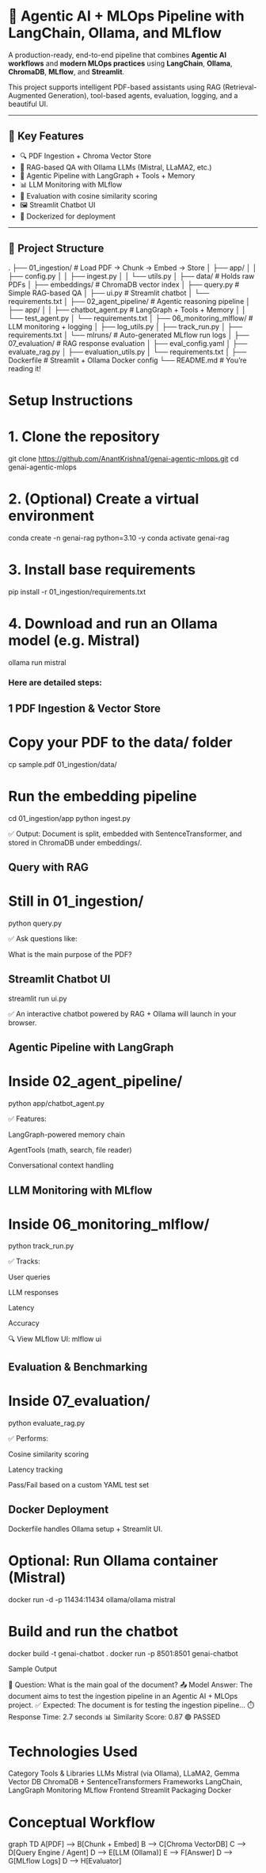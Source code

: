 # 🤖 Agentic AI + MLOps Pipeline with LangChain, Ollama, and MLflow

A production-ready, end-to-end pipeline that combines **Agentic AI workflows** and **modern MLOps practices** using **LangChain**, **Ollama**, **ChromaDB**, **MLflow**, and **Streamlit**.

This project supports intelligent PDF-based assistants using RAG (Retrieval-Augmented Generation), tool-based agents, evaluation, logging, and a beautiful UI.

---

## 🧠 Key Features

- 🔍 PDF Ingestion + Chroma Vector Store
- 🤖 RAG-based QA with Ollama LLMs (Mistral, LLaMA2, etc.)
- 🧠 Agentic Pipeline with LangGraph + Tools + Memory
- 📊 LLM Monitoring with MLflow
- 🧪 Evaluation with cosine similarity scoring
- 🖼️ Streamlit Chatbot UI
- 🐳 Dockerized for deployment

---

## 📁 Project Structure

.
├── 01_ingestion/               # Load PDF → Chunk → Embed → Store
│   ├── app/
│   │   ├── config.py
│   │   ├── ingest.py
│   │   └── utils.py
│   ├── data/                   # Holds raw PDFs
│   ├── embeddings/             # ChromaDB vector index
│   ├── query.py                # Simple RAG-based QA
│   ├── ui.py                   # Streamlit chatbot
│   └── requirements.txt
│
├── 02_agent_pipeline/         # Agentic reasoning pipeline
│   ├── app/
│   │   ├── chatbot_agent.py    # LangGraph + Tools + Memory
│   │   └── test_agent.py
│   └── requirements.txt
│
├── 06_monitoring_mlflow/      # LLM monitoring + logging
│   ├── log_utils.py
│   ├── track_run.py
│   ├── requirements.txt
│   └── mlruns/                 # Auto-generated MLflow run logs
│
├── 07_evaluation/             # RAG response evaluation
│   ├── eval_config.yaml
│   ├── evaluate_rag.py
│   ├── evaluation_utils.py
│   └── requirements.txt
│
├── Dockerfile                 # Streamlit + Ollama Docker config
└── README.md                  # You’re reading it!

# Setup Instructions

# 1. Clone the repository
git clone https://github.com/AnantKrishna1/genai-agentic-mlops.git
cd genai-agentic-mlops

# 2. (Optional) Create a virtual environment
conda create -n genai-rag python=3.10 -y
conda activate genai-rag

# 3. Install base requirements
pip install -r 01_ingestion/requirements.txt

# 4. Download and run an Ollama model (e.g. Mistral)
ollama run mistral

### Here are detailed steps:

## 1 PDF Ingestion & Vector Store

# Copy your PDF to the data/ folder
cp sample.pdf 01_ingestion/data/

# Run the embedding pipeline
cd 01_ingestion/app
python ingest.py

✅ Output: Document is split, embedded with SentenceTransformer, and stored in ChromaDB under embeddings/.

## Query with RAG

# Still in 01_ingestion/
python query.py

 ✅ Ask questions like:

What is the main purpose of the PDF?

## Streamlit Chatbot UI

streamlit run ui.py

✅ An interactive chatbot powered by RAG + Ollama will launch in your browser.

## Agentic Pipeline with LangGraph

# Inside 02_agent_pipeline/
python app/chatbot_agent.py

✅ Features:

LangGraph-powered memory chain

AgentTools (math, search, file reader)

Conversational context handling

## LLM Monitoring with MLflow

# Inside 06_monitoring_mlflow/
python track_run.py

✅ Tracks:

User queries

LLM responses

Latency

Accuracy

🔍 View MLflow UI: mlflow ui

## Evaluation & Benchmarking

# Inside 07_evaluation/
python evaluate_rag.py

✅ Performs:

Cosine similarity scoring

Latency tracking

Pass/Fail based on a custom YAML test set

## Docker Deployment
Dockerfile handles Ollama setup + Streamlit UI.

# Optional: Run Ollama container (Mistral)
docker run -d -p 11434:11434 ollama/ollama mistral

# Build and run the chatbot
docker build -t genai-chatbot .
docker run -p 8501:8501 genai-chatbot

Sample Output

🔹 Question: What is the main goal of the document?
📤 Model Answer: The document aims to test the ingestion pipeline in an Agentic AI + MLOps project.
✅ Expected: The document is for testing the ingestion pipeline...
⏱️ Response Time: 2.7 seconds
📊 Similarity Score: 0.87
🟢 PASSED


# Technologies Used
Category	Tools & Libraries
LLMs	Mistral (via Ollama), LLaMA2, Gemma
Vector DB	ChromaDB + SentenceTransformers
Frameworks	LangChain, LangGraph
Monitoring	MLflow
Frontend	Streamlit
Packaging	Docker

# Conceptual Workflow

graph TD
    A[PDF] --> B[Chunk + Embed]
    B --> C[Chroma VectorDB]
    C --> D[Query Engine / Agent]
    D --> E[LLM (Ollama)]
    E --> F[Answer]
    D --> G[MLflow Logs]
    D --> H[Evaluator]
